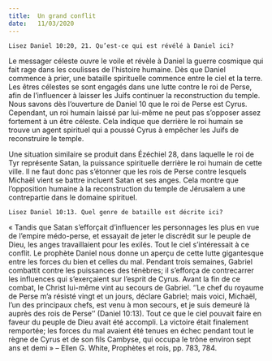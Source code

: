 ```yaml
---
title:  Un grand conflit
date:   11/03/2020
---
```


`Lisez Daniel 10:20, 21. Qu’est-ce qui est révélé à Daniel ici?`

Le messager céleste ouvre le voile et révèle à Daniel la guerre cosmique qui fait rage dans les coulisses de l’histoire humaine. Dès que Daniel commence à prier, une bataille spirituelle commence entre le ciel et la terre. Les êtres célestes se sont engagés dans une lutte contre le roi de Perse, afin de l’influencer à laisser les Juifs continuer la reconstruction du temple. Nous savons dès l’ouverture de Daniel 10 que le roi de Perse est Cyrus. Cependant, un roi humain laissé par lui-même ne peut pas s’opposer assez fortement à un être céleste. Cela indique que derrière le roi humain se trouve un agent spirituel qui a poussé Cyrus à empêcher les Juifs de reconstruire le temple.

Une situation similaire se produit dans Ézéchiel 28, dans laquelle le roi de Tyr représente Satan, la puissance spirituelle derrière le roi humain de cette ville. Il ne faut donc pas s’étonner que les rois de Perse contre lesquels Michaël vient se battre incluent Satan et ses anges. Cela montre que l’opposition humaine à la reconstruction du temple de Jérusalem a une contrepartie dans le domaine spirituel.

`Lisez Daniel 10:13. Quel genre de bataille est décrite ici?`

« Tandis que Satan s’efforçait d’influencer les personnages les plus en vue de l’empire médo-perse, et essayait de jeter le discrédit sur le peuple de Dieu, les anges travaillaient pour les exilés. Tout le ciel s’intéressait à ce conflit. Le prophète Daniel nous donne un aperçu de cette lutte gigantesque entre les forces du bien et celles du mal. Pendant trois semaines, Gabriel combattit contre les puissances des ténèbres; il s’efforça de contrecarrer les influences qui s’exerçaient sur l’esprit de Cyrus. Avant la fin de ce combat, le Christ lui-même vint au secours de Gabriel. ‘’Le chef du royaume de Perse m’a résisté vingt et un jours, déclare Gabriel; mais voici, Michaël, l’un des principaux chefs, est venu à mon secours, et je suis demeuré là auprès des rois de Perse’’ (Daniel 10:13). Tout ce que le ciel pouvait faire en faveur du peuple de Dieu avait été accompli. La victoire était finalement remportée; les forces du mal avaient été tenues en échec pendant tout le règne de Cyrus et de son fils Cambyse, qui occupa le trône environ sept ans et demi » – Ellen G. White, Prophètes et rois, pp. 783, 784.
